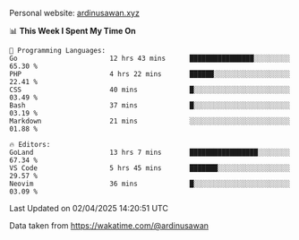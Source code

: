 Personal website: [ardinusawan.xyz](https://ardinusawan.xyz)

<!--START_SECTION:waka-->
📊 **This Week I Spent My Time On** 

```text
💬 Programming Languages: 
Go                       12 hrs 43 mins      ████████████████░░░░░░░░░   65.30 % 
PHP                      4 hrs 22 mins       ██████░░░░░░░░░░░░░░░░░░░   22.41 % 
CSS                      40 mins             █░░░░░░░░░░░░░░░░░░░░░░░░   03.49 % 
Bash                     37 mins             █░░░░░░░░░░░░░░░░░░░░░░░░   03.19 % 
Markdown                 21 mins             ░░░░░░░░░░░░░░░░░░░░░░░░░   01.88 % 

🔥 Editors: 
GoLand                   13 hrs 7 mins       █████████████████░░░░░░░░   67.34 % 
VS Code                  5 hrs 45 mins       ███████░░░░░░░░░░░░░░░░░░   29.57 % 
Neovim                   36 mins             █░░░░░░░░░░░░░░░░░░░░░░░░   03.09 % 
```


 Last Updated on 02/04/2025 14:20:51 UTC
<!--END_SECTION:waka-->
Data taken from https://wakatime.com/@ardinusawan
